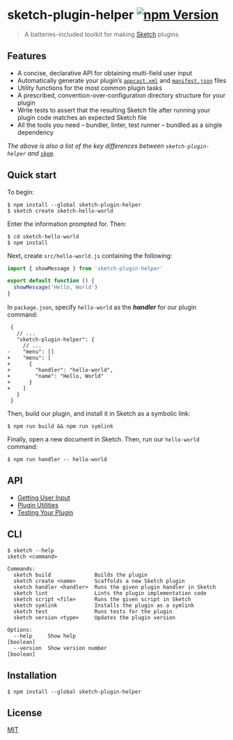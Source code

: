 # sketch-plugin-helper [![npm Version](https://badgen.net/npm/v/sketch-plugin-helper)](https://www.npmjs.org/package/sketch-plugin-helper)

> A batteries-included toolkit for making [Sketch](https://www.sketch.com/) plugins

## Features

- A concise, declarative API for obtaining multi-field user input
- Automatically generate your plugin’s [`appcast.xml`](https://developer.sketch.com/guides/publishing-plugins/#the-appcastxml-file) and [`manifest.json`](https://developer.sketch.com/guides/plugin-bundles/#manifest) files
- Utility functions for the most common plugin tasks
- A prescribed, convention-over-configuration directory structure for your plugin
- Write tests to assert that the resulting Sketch file after running your plugin code matches an expected Sketch file
- All the tools you need – bundler, linter, test runner – bundled as a single dependency

*The above is also a list of the key differences between `sketch-plugin-helper` and [`skpm`](https://github.com/skpm/skpm).*

## Quick start

To begin:

```
$ npm install --global sketch-plugin-helper
$ sketch create sketch-hello-world
```

Enter the information prompted for. Then:

```
$ cd sketch-hello-world
$ npm install
```

Next, create `src/hello-world.js` containing the following:

```js
import { showMessage } from 'sketch-plugin-helper'

export default function () {
  showMessage('Hello, World')
}
```

In `package.json`, specify `hello-world` as the ***handler*** for our plugin command:

```jsonc
 {
   // ...
   "sketch-plugin-helper": {
     // ...
-    "menu": []
+    "menu": [
+      {
+        "handler": "hello-world",
+        "name": "Hello, World"
+      }
+    ]
   }
 }
```

Then, build our plugin, and install it in Sketch as a symbolic link:

```
$ npm run build && npm run symlink
```

Finally, open a new document in Sketch. Then, run our `hello-world` command:

```
$ npm run handler -- hello-world
```

## API

- [Getting User Input](docs/getting-user-input.md)
- [Plugin Utilities](docs/plugin-utilities.md)
- [Testing Your Plugin](docs/testing-your-plugin.md)

## CLI

```
$ sketch --help
sketch <command>

Commands:
  sketch build              Builds the plugin
  sketch create <name>      Scaffolds a new Sketch plugin
  sketch handler <handler>  Runs the given plugin handler in Sketch
  sketch lint               Lints the plugin implementation code
  sketch script <file>      Runs the given script in Sketch
  sketch symlink            Installs the plugin as a symlink
  sketch test               Runs tests for the plugin
  sketch version <type>     Updates the plugin version

Options:
  --help     Show help                                                 [boolean]
  --version  Show version number                                       [boolean]
```

## Installation

```
$ npm install --global sketch-plugin-helper
```

## License

[MIT](LICENSE.md)

